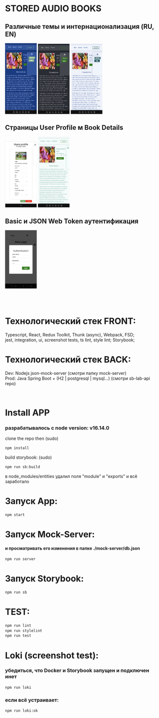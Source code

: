 # STORED AUDIO BOOKS

## Различные темы и интернационализация (RU, EN)

<img src="./.github/projectDescription/images/darkBlue.png" width="104px">
<img src="./.github/projectDescription/images/dark.png" width="104px">
<img src="./.github/projectDescription/images/lightBlue.png" width="104px">

## Страницы User Profile м Book Details

<img src="./.github/projectDescription/images/userProfile.png" width="104px">
<img src="./.github/projectDescription/images/bookDescription.png" width="104px">

## Basic и JSON Web Token аутентификация

<img src="./.github/projectDescription/images/basicAuth.png" width="104px">

<br><br>

# Технологический стек FRONT:

Typescript, React, Redux Toolkit, Thunk (async), Webpack, FSD;
<br>
jest, integration, ui, screenshot tests, ts lint, style lint; Storybook;

# Технологический стек BACK:

Dev: Nodejs json-mock-server (смотри папку mock-server)
<br>
Prod: Java Spring Boot + (H2 | postgresql | mysql...) (смотри sb-lab-api repo)

<br>

# Install APP

### разрабатывалось с node version: v16.14.0

clone the repo then (sudo)

```bash
npm install
```

build storybook: (sudo)

```bash
npm run sb:build
```

в node_modules/entities удалил поля "module" и "exports" и всё заработало

# Запуск App:

```bash
npm start
```

# Запуск Mock-Server:

#### и просматривать его изменения в папке ./mock-server/db.json

```bash
npm run server
```

# Запуск Storybook:

```bash
npm run sb
```

# ТEST:

```bash
npm run lint
npm run stylelint
npm run test
```

# Loki (screenshot test):

### убедиться, что Docker и Storybook запущен и подключен инет

```bash
npm run loki
```

### если всё устраивает:

```bash
npm run loki:ok
```
